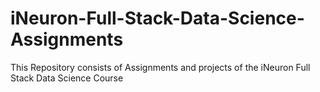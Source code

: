 # iNeuron-Full-Stack-Data-Science-Assignments
This Repository consists of Assignments and projects of the iNeuron Full Stack Data Science Course
